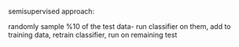 semisupervised approach:

randomly sample %10 of the test data- run classifier on them, add to training data, retrain classifier, run on remaining test 
